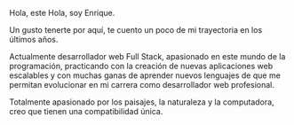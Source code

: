 Hola, este
Hola, soy Enrique. 

Un gusto tenerte por aquí, te cuento un poco de mi trayectoria en los últimos años.

Actualmente desarrollador web Full Stack, apasionado en este mundo de la programación, practicando con la creación de nuevas aplicaciones web escalables y con muchas ganas de aprender nuevos lenguajes de que me permitan evolucionar en mi carrera como desarrollador web profesional.

Totalmente apasionado por los paisajes, la naturaleza y la computadora, creo que tienen una compatibilidad única.

<!--
**enrique1028/enrique1028** is a ✨ _special_ ✨ repository because its `README.md` (this file) appears on your GitHub profile.

Here are some ideas to get you started:

- 🔭 I’m currently working on ...
- 🌱 I’m currently learning ...
- 👯 I’m looking to collaborate on ...
- 🤔 I’m looking for help with ...
- 💬 Ask me about ...
- 📫 How to reach me: ...
- 😄 Pronouns: ...
- ⚡ Fun fact: ...
-->

